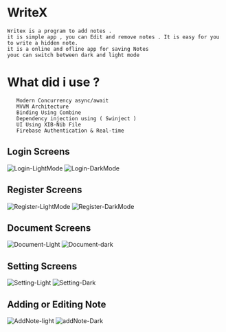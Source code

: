 # WriteX
    
    Writex is a program to add notes .
    it is simple app , you can Edit and remove notes . It is easy for you to write a hidden note. 
    it is a online and ofline app for saving Notes
    youc can switch between dark and light mode



# What did i use ? 

       
       Modern Concurrency async/await
       MVVM Architecture 
       Binding Using Combine
       Dependency injection using ( Swinject )
       UI Using XIB-Nib File 
       Firebase Authentication & Real-time


## Login Screens 


   ![Login-LightMode](https://user-images.githubusercontent.com/76500072/177010056-9e49b555-c8ab-4e05-b043-f500aa33d730.png)         ![Login-DarkMode](https://user-images.githubusercontent.com/76500072/177010059-f5cf452c-02aa-4242-af27-8f0674d26cf7.png)

## Register Screens


   ![Register-LightMode](https://user-images.githubusercontent.com/76500072/177010144-a87fab2a-b6c8-465b-89ce-88903549fb0e.png)    ![Register-DarkMode](https://user-images.githubusercontent.com/76500072/177010143-dfcc5351-16c9-41a0-a335-822c6ff0a018.png)
    
    
## Document Screens

    
   ![Document-Light](https://user-images.githubusercontent.com/76500072/177010162-955183c5-28ea-448d-8fd3-46bdbf857e81.png)    ![Document-dark](https://user-images.githubusercontent.com/76500072/177010165-8d78c997-bd1a-499a-a43b-7e96926d17c3.png)




## Setting Screens

   ![Setting-Light](https://user-images.githubusercontent.com/76500072/177010188-2582c86c-c74f-4d2d-9b11-157a57564cec.png) ![Setting-Dark](https://user-images.githubusercontent.com/76500072/177010190-3c53180d-16f7-4b69-b629-7750bfe6d162.png)




## Adding or Editing Note

   ![AddNote-light](https://user-images.githubusercontent.com/76500072/177010229-8fb8da02-d57b-4be2-bb1e-4e3f1e7c8f76.png)  ![addNote-Dark](https://user-images.githubusercontent.com/76500072/177010226-f76c0282-6784-4650-b141-557be5735b85.png)












